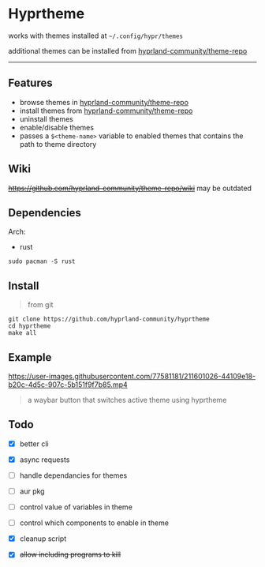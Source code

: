# Hyprtheme

works with themes installed at `~/.config/hypr/themes`

additional themes can be installed from [hyprland-community/theme-repo](https://github.com/hyprland-community/theme-repo)

<hr>

## Features

- browse themes in [hyprland-community/theme-repo](theme-repo)
- install themes from [hyprland-community/theme-repo](theme-repo)
- uninstall themes
- enable/disable themes
- passes a `$<theme-name>` variable to enabled themes that contains the path to theme directory


## Wiki
~~https://github.com/hyprland-community/theme-repo/wiki~~ may be outdated

## Dependencies
Arch:
 - rust
```
sudo pacman -S rust
```

## Install

> from git
```
git clone https://github.com/hyprland-community/hyprtheme
cd hyprtheme
make all
```

## Example

https://user-images.githubusercontent.com/77581181/211601026-44109e18-b20c-4d5c-907c-5b151f9f7b85.mp4

> a waybar button that switches active theme using hyprtheme


## Todo

- [x] better cli
- [x] async requests
- [ ] handle dependancies for themes
- [ ] aur pkg
- [ ] control value of variables in theme
- [ ] control which components to enable in theme
- [x] cleanup script
- [x] ~~allow including programs to kill~~

